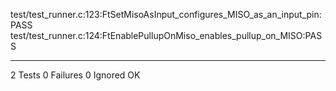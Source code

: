 test/test_runner.c:123:FtSetMisoAsInput_configures_MISO_as_an_input_pin:PASS
test/test_runner.c:124:FtEnablePullupOnMiso_enables_pullup_on_MISO:PASS

-----------------------
2 Tests 0 Failures 0 Ignored 
OK
